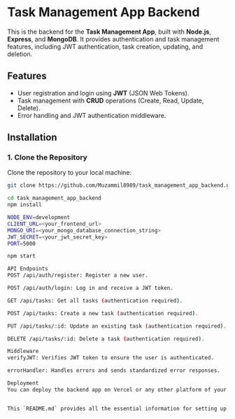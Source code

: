 # Task Management App Backend

This is the backend for the **Task Management App**, built with **Node.js**, **Express**, and **MongoDB**. It provides authentication and task management features, including JWT authentication, task creation, updating, and deletion.

## Features

- User registration and login using **JWT** (JSON Web Tokens).
- Task management with **CRUD** operations (Create, Read, Update, Delete).
- Error handling and JWT authentication middleware.

## Installation

### 1. Clone the Repository

Clone the repository to your local machine:

```bash
git clone https://github.com/Muzammil8989/task_management_app_backend.git

cd task_management_app_backend
npm install

NODE_ENV=development
CLIENT_URL=<your_frontend_url>
MONGO_URI=<your_mongo_database_connection_string>
JWT_SECRET=<your_jwt_secret_key>
PORT=5000

npm start

API Endpoints
POST /api/auth/register: Register a new user.

POST /api/auth/login: Log in and receive a JWT token.

GET /api/tasks: Get all tasks (authentication required).

POST /api/tasks: Create a new task (authentication required).

PUT /api/tasks/:id: Update an existing task (authentication required).

DELETE /api/tasks/:id: Delete a task (authentication required).

Middleware
verifyJWT: Verifies JWT token to ensure the user is authenticated.

errorHandler: Handles errors and sends standardized error responses.

Deployment
You can deploy the backend app on Vercel or any other platform of your choice. Make sure to set the environment variables (MONGO_URI, JWT_SECRET, CLIENT_URL) in the dashboard.


This `README.md` provides all the essential information for setting up, running, and deploying your project. Let me know if you need any further adjustments!
